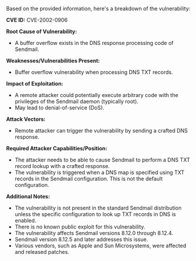 Based on the provided information, here's a breakdown of the vulnerability:

**CVE ID:** CVE-2002-0906

**Root Cause of Vulnerability:**
- A buffer overflow exists in the DNS response processing code of Sendmail.

**Weaknesses/Vulnerabilities Present:**
- Buffer overflow vulnerability when processing DNS TXT records.

**Impact of Exploitation:**
- A remote attacker could potentially execute arbitrary code with the privileges of the Sendmail daemon (typically root).
- May lead to denial-of-service (DoS).

**Attack Vectors:**
- Remote attacker can trigger the vulnerability by sending a crafted DNS response.

**Required Attacker Capabilities/Position:**
- The attacker needs to be able to cause Sendmail to perform a DNS TXT record lookup with a crafted response.
- The vulnerability is triggered when a DNS map is specified using TXT records in the Sendmail configuration. This is not the default configuration.

**Additional Notes:**
- The vulnerability is not present in the standard Sendmail distribution unless the specific configuration to look up TXT records in DNS is enabled.
- There is no known public exploit for this vulnerability.
- The vulnerability affects Sendmail versions 8.12.0 through 8.12.4.
- Sendmail version 8.12.5 and later addresses this issue.
- Various vendors, such as Apple and Sun Microsystems, were affected and released patches.